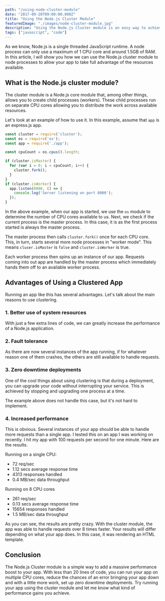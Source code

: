 ```yaml
---
path: "/using-node-cluster-module"
date: "2017-09-28T09:00:00.000Z"
title: "Using the Node.js Cluster Module"
featuredImage: "./images/node-cluster-module.jpg"
description: "Using the Node.js Cluster module is an easy way to achieve significant performance gains for your app. Find out how to use it in this article."
tags: ["javascript", "code"]
---
```


As we know, Node.js is a single threaded JavaScript runtime. A node process can only use a maximum of 1 CPU core and around 1.5GB of RAM. In this article, I will show you how we can use the Node.js cluster module to node processes to allow your app to take full advantage of the resources available.

## What is the Node.js cluster module?

The cluster module is a Node.js core module that, among other things, allows you to create child processes (workers). These child processes run on separate CPU cores allowing you to distribute the work across available resources.

Let's look at an example of how to use it. In this example, assume that `app` is an express.js app.

```javascript
const cluster = require('cluster');
const os = require('os');
const app = require('./app');

const cpuCount = os.cpus().length;

if (cluster.isMaster) {
  for (var i = 0; i < cpuCount; i++) {
    cluster.fork();
  }
}
if (cluster.isWorker) {
  app.listen(8000, () => {
    console.log('Server listening on port 8000');
  });
}
```

In the above example, when our app is started, we use the `os` module to determine the number of CPU cores available to us. Next, we check if the current process is the master process. In this case, it is as the first process started is always the master process.

The master process then calls `cluster.fork()` once for each CPU core. This, in turn, starts several more node processes in "worker mode". This means `cluser.isMaster` is `false` and `cluster.isWorker` is true.

Each worker process then spins up an instance of our app. Requests coming into out app are handled by the master process which immediately hands them off to an available worker process.

## Advantages of Using a Clustered App

Running an app like this has several advantages. Let's talk about the main reasons to use clustering.

### 1. Better use of system resources

With just a few extra lines of code, we can greatly increase the performance of a Node.js application.

### 2. Fault tolerance

As there are now several instances of the app running, if for whatever reason one of them crashes, the others are still available to handle requests.

### 3. Zero downtime deployments

One of the cool things about using clustering is that during a deployment, you can upgrade your code without interrupting your service. This is achieved by stopping and upgrading one process at a time.

The example above does not handle this case, but it's not hard to implement.

### 4. Increased performance

This is obvious. Several instances of your app should be able to handle more requests than a single app. I tested this on an app I was working on recently. I hit my app with 100 requests per second for one minute. Here are the results.

Running on a single CPU:

- 72 req/sec
- 1.12 secs average response time
- 4313 responses handled
- 0.4 MB/sec data throughput

Running on 8 CPU cores

- 261 req/sec
- 0.13 secs average response time
- 15654 responses handled
- 1.5 MB/sec data throughput

As you can see, the results are pretty crazy. With the cluster module, the app was able to handle requests over 8 times faster. Your results will differ depending on what your app does. In this case, it was rendering an HTML template.

## Conclusion

The Node.js Cluster module is a simple way to add a massive performance boost to your app. With less than 20 lines of code, you can run your app on multiple CPU cores, reduce the chances of an error bringing your app down and with a little more work, set up zero downtime deployments. Try running your app using the cluster module and let me know what kind of performance gains you achieve.
